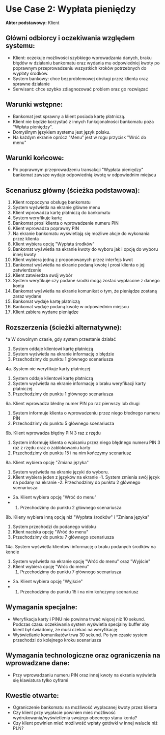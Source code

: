 Use Case 2: Wypłata pieniędzy
=====================
 
**Aktor podstawowy:** Klient
 
 
Główni odbiorcy i oczekiwania względem systemu:
-----------------------------------------------
 
- Klient: oczekuje możliwości szybkiego wprowadzania danych, braku błędów w działaniu bankomatu oraz wydania mu odpowiedniej kwoty po poprawnym przeprowadzeniu wszystkich kroków potrzebnych do wypłaty środków.
- System bankowy: chce bezproblemowej obsługi przez klienta oraz sprawne działanie
- Serwisant: chce szybko zdiagnozować problem oraz go rozwiązać
 
Warunki wstępne:
----------------
- Bankomat jest sprawny a klient posiada kartę płatniczą.
- Klient nie będzie korzystać z innych funkcjonalności bankomatu poza "Wpłata pieniędzy".
- Domyślnym językiem systemu jest język polsku.
- Na każdym ekranie oprócz "Menu" jest w rogu przycisk "Wróć do menu"
 
Warunki końcowe:
----------------
- Po poprawnym przeprowadzeniu transakcji "Wypłata pieniędzy" bankomat zawsze wydaje odpowiednią kwotę w odpowiednim miejscu
 
Scenariusz główny (ścieżka podstawowa):
---------------------------------------
 
  1. Klient rozpoczyna obsługę bankomatu
  2. System wyświetla na ekranie główne menu
  3. Klient wprowadza kartę płatniczą do bankomatu
  4. System weryfikuje kartę
  5. Bankomat prosi klienta o wprowadzenie numeru PIN
  6. Klient wprowadza poprawny PIN
  7. Na ekranie bankomatu wyświetlają się możliwe akcje do wykonania przez klienta
  8. Klient wybiera opcję "Wypłata środków"
  9. Bankomat wyświetla na ekranie kwoty do wyboru jak i opcję do wyboru innej kwoty
  10. Klient wybiera jedną z proponowanych przez interfejs kwot
  11. Bankomat wyświetla na ekranie podaną kwotę i prosi klienta o jej zatwierdzenie
  12. Klient zatwierdza swój wybór
  13. System weryfikuje czy podane środki mogą zostać wypłacone z danego konta
  14. Bankomat wyświetla na ekranie komunikat o tym, że pieniądze zostaną zaraz wydane
  15. Bankomat wydaje kartę płatniczą
  16. Bankomat wydaje podaną kwotę w odpowiednim miejscu
  17. Klient zabiera wydane pieniądze
 
Rozszerzenia (ścieżki alternatywne):
------------------------------------

*a W dowolnym czasie, gdy system przestanie działać
 1. System oddaje klientowi kartę płatniczą
 2. System wyświetla na ekranie informację o błędzie
 3. Przechodzimy do punktu 1 głównego scenariusza

  4a. System nie weryfikuje karty płatniczej
1. System oddaje klientowi kartę płatniczą
2. System wyświetla na ekranie informację o braku weryfikacji karty płatniczej
3. Przechodzimy do punktu 1 głównego scenariusza
 
  6a. Klient wprowadza błedny numer PIN po raz pierwszy lub drugi
1. System informuje klienta o wprowadzeniu przez niego błednego numeru PIN
2. Przechodzimy do punktu 5 głównego scenariusza
   
  6b. Klient wprowadza błędny PIN 3 raz z rzędu
1. System informuję klienta o wpisaniu przez niego błędnego numeru PIN 3 raz z rzędu oraz o zablokowaniu karty
2. Przechodzimy do punktu 15 i na nim kończymy scenariusz

8a. Klient wybiera opcję "Zmiana języka"
1. System wyświetla na ekranie języki do wyboru.
2. Klient wybiera jeden z języków na ekranie
-1. System zmienia swój język na podany na ekranie
-2. Przechodzimy do punktu 2 głównego scenariusza 
- 2a. Klient wybiera opcję "Wróć do menu"
- 1. Przechodzimy do punktu 2 głównego scenariusza

8b. Klieny wybiera inną opcję niż "Wypłata środków" i "Zmiana języka"
1. System przechodzi do podanego widoku
2. Klient naciska opcję "Wróć do menu"
3. Przechodzimy do punktu 7 głównego scenariusza
 
  14a. System wyświetla klientowi informację o braku podanych środków na koncie
1. System wyświetla na ekranie opcję "Wróć do menu" oraz "Wyjście"
2. Klient wybiera opcję "Wróć do menu"
    1. Przechodzimy do punktu 7 głównego scenariusza 
- 2a. Klient wybiera opcję "Wyjście"
- 1. Przechodzimy do punktu 15 i na nim kończymy scenariusz
 
Wymagania specjalne:
--------------------
  - Weryfikacja karty i PINU nie powinna trwać więcej niż 10 sekund. Podczas czasu oczekiwania system wyświetla specjalny buffer aby klient był świadomy, że musi czekać na weryfikację
  - Wyświetlanie komunikatów trwa 30 sekund. Po tym czasie system przechodzi do kolejnego kroku scenariusza
  
Wymagania technologiczne oraz ograniczenia na wprowadzane dane:
---------------------------------------------------------------
- Przy wprowadzaniu numeru PIN oraz innej kwoty na ekrania wyświetla się klawiatura tylko cyframi
 
Kwestie otwarte:
----------------
- Ograniczenie bankomatu na możliwość wypłacanej kwoty przez klienta
- Czy klient przy wypłacie powinien mieć możliwość wydrukowania/wyświetlenia swojego obecnego stanu konta?
- Czy klient powinien mieć możliwość wpłaty gotówki w innej walucie niż PLN?